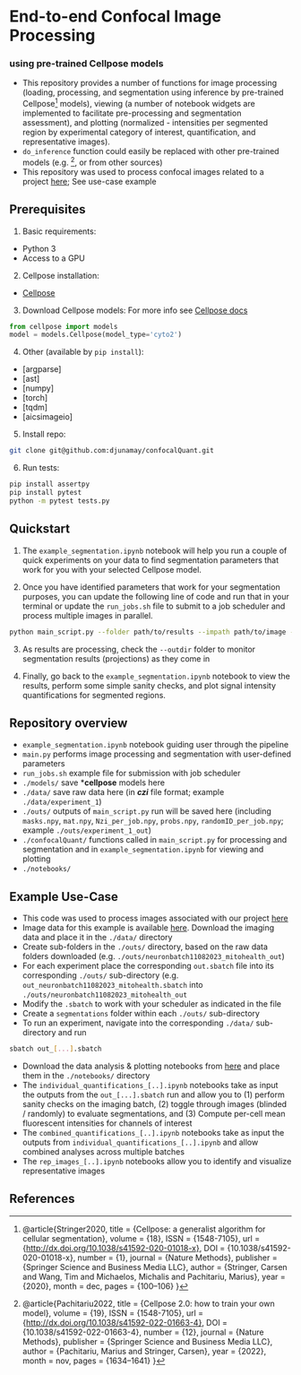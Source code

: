 # End-to-end Confocal Image Processing 
### using pre-trained Cellpose models

- This repository provides a number of functions for image processing (loading, processing, and segmentation using inference by pre-trained Cellpose[^1] models), viewing (a number of notebook widgets are implemented to facilitate pre-processing and segmentation assessment), and plotting (normalized - intensities per segmented region by experimental category of interest, quantification, and representative images). 
- `do_inference` function could easily be replaced with other pre-trained models (e.g. [^2], or from other sources)
- This repository was used to process confocal images related to a project [here](https://github.com/djunamay/ABCA7lof2?tab=readme-ov-file); See use-case example 

## Prerequisites

1. Basic requirements:
- Python 3
- Access to a GPU

2. Cellpose installation:
- [Cellpose](https://github.com/MouseLand/cellpose)

3. Download Cellpose models:
For more info see [Cellpose docs](https://cellpose.readthedocs.io/en/latest/models.html)
```python
from cellpose import models
model = models.Cellpose(model_type='cyto2')
```

4. Other (available by `pip install`):
- [argparse]
- [ast]
- [numpy]
- [torch]
- [tqdm] 
- [aicsimageio] 

5. Install repo:
```bash
git clone git@github.com:djunamay/confocalQuant.git
```

6. Run tests:
```bash
pip install assertpy
pip install pytest
python -m pytest tests.py
```

## Quickstart

1. The `example_segmentation.ipynb` notebook will help you run a couple of quick experiments on your data to find segmentation parameters that work for you with your selected Cellpose model. 

2. Once you have identified parameters that work for your segmentation purposes, you can update the following line of code and run that in your terminal or update the `run_jobs.sh` file to submit to a job scheduler and process multiple images in parallel. 

```bash
python main_script.py --folder path/to/results --impath path/to/image --channels 0 1 2 --y_channel 0 --kernel 3 --bgrnd_subtraction_vals 10 20 30 --diameter 50 --inf_channels 0 1 --min_size 100 --Ncells 500 --cells_per_job 50 --NZi 10 --zi_per_job 2 --xi_per_job 512 --yi_per_job 512 --Njobs 10 --gamma_dict {0: 1.0, 1: 1.2} --lower_thresh_dict {0: 10, 1: 20} --upper_thresh_dict {0: 90, 1: 95} --outdir path/to/output --preprocess --normalize
```

3. As results are processing, check the `--outdir` folder to monitor segmentation results (projections) as they come in 

4. Finally, go back to the `example_segmentation.ipynb` notebook to view the results, perform some simple sanity checks, and plot signal intensity quantifications for segmented regions.


## Repository overview

- `example_segmentation.ipynb` notebook guiding user through the pipeline
- `main.py` performs image processing and segmentation with user-defined parameters
- `run_jobs.sh` example file for submission with job scheduler 
- `./models/` save ***cellpose** models here
- `./data/` save raw data here (in ***czi*** file format; example `./data/experiment_1`)
- `./outs/` outputs of `main_script.py` run will be saved here (including `masks.npy`, `mat.npy`, `Nzi_per_job.npy`, `probs.npy`, `randomID_per_job.npy`; example `./outs/experiment_1_out`)
- `./confocalQuant/` functions called in `main_script.py` for processing and segmentation and in `example_segmentation.ipynb` for viewing and plotting
- `./notebooks/`

## Example Use-Case

- This code was used to process images associated with our project [here](https://github.com/djunamay/ABCA7lof2?tab=readme-ov-file)
- Image data for this example is available [here](https://osf.io/vn7w2/). Download the imaging data and place it in the `./data/` directory
- Create sub-folders in the `./outs/` directory, based on the raw data folders downloaded (e.g. `./outs/neuronbatch11082023_mitohealth_out`)
- For each experiment place the corresponding `out.sbatch` file into its corresponding `./outs/` sub-directory (e.g. `out_neuronbatch11082023_mitohealth.sbatch` into `./outs/neuronbatch11082023_mitohealth_out`
- Modify the `.sbatch` to work with your scheduler as indicated in the file
- Create a  `segmentations` folder within each `./outs/` sub-directory
- To run an experiment, navigate into the corresponding `./data/` sub-directory and run 
```bash
sbatch out_[...].sbatch
```
- Download the data analysis & plotting notebooks from [here](https://osf.io/vn7w2/) and place them in the `./notebooks/` directory
- The `individual_quantifications_[..].ipynb` notebooks take as input the outputs from the `out_[...].sbatch` run and allow you to (1) perform sanity checks on the imaging batch, (2) toggle through images (blinded / randomly) to evaluate segmentations, and (3) Compute per-cell mean fluorescent intensities for channels of interest 
- The `combined_quantifications_[..].ipynb` notebooks take as input the outputs from `individual_quantifications_[..].ipynb` and allow combined analyses across multiple batches
- The `rep_images_[..].ipynb` notebooks allow you to identify and visualize representative images

## References
[^1]: @article{Stringer2020,
  title = {Cellpose: a generalist algorithm for cellular segmentation},
  volume = {18},
  ISSN = {1548-7105},
  url = {http://dx.doi.org/10.1038/s41592-020-01018-x},
  DOI = {10.1038/s41592-020-01018-x},
  number = {1},
  journal = {Nature Methods},
  publisher = {Springer Science and Business Media LLC},
  author = {Stringer,  Carsen and Wang,  Tim and Michaelos,  Michalis and Pachitariu,  Marius},
  year = {2020},
  month = dec,
  pages = {100–106}
}

[^2]: @article{Pachitariu2022,
  title = {Cellpose 2.0: how to train your own model},
  volume = {19},
  ISSN = {1548-7105},
  url = {http://dx.doi.org/10.1038/s41592-022-01663-4},
  DOI = {10.1038/s41592-022-01663-4},
  number = {12},
  journal = {Nature Methods},
  publisher = {Springer Science and Business Media LLC},
  author = {Pachitariu,  Marius and Stringer,  Carsen},
  year = {2022},
  month = nov,
  pages = {1634–1641}
}